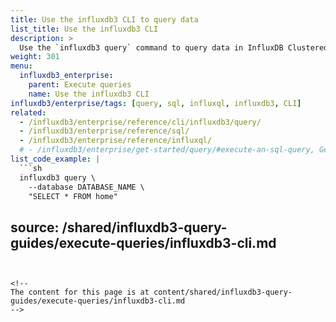 ```yaml
---
title: Use the influxdb3 CLI to query data
list_title: Use the influxdb3 CLI
description: >
  Use the `influxdb3 query` command to query data in InfluxDB Clustered with SQL.
weight: 301
menu:
  influxdb3_enterprise:
    parent: Execute queries
    name: Use the influxdb3 CLI
influxdb3/enterprise/tags: [query, sql, influxql, influxdb3, CLI]
related:
  - /influxdb3/enterprise/reference/cli/influxdb3/query/
  - /influxdb3/enterprise/reference/sql/
  - /influxdb3/enterprise/reference/influxql/
  # - /influxdb3/enterprise/get-started/query/#execute-an-sql-query, Get started querying data
list_code_example: |
  ```sh
  influxdb3 query \
    --database DATABASE_NAME \
    "SELECT * FROM home"
  ```
source: /shared/influxdb3-query-guides/execute-queries/influxdb3-cli.md
---
```


<!--
The content for this page is at content/shared/influxdb3-query-guides/execute-queries/influxdb3-cli.md
-->
